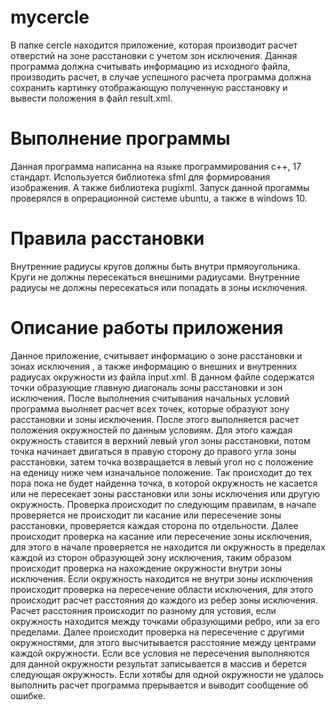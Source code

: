 # mycercle
В папке cercle находится приложение, которая производит расчет отверстий на зоне расстановки с учетом зон исключения. Данная программа должна считывать информацию из исходного файла, производить расчет, в случае успешного расчета программа должна сохранить картинку отображающую полученную расстановку и вывести положения в файл result.xml.
# Выполнение программы
Данная программа написанна на языке программирования c++, 17 стандарт.
Используется библиотека sfml для формирования изображения.
А также библиотека pugixml.
Запуск данной прогаммы проверялся в опрерационной системе ubuntu, а также в windows 10.

# Правила расстановки
Внутренние радиусы кругов должны быть внутри прмяоугольника.
Круги не должны пересекаться внешними радиусами.
Внутренние радиусы не должны пересекаться или попадать в зоны исключения.

# Описание работы приложения
Данное приложение, считывает информацию о зоне расстановки и зонах исключения , а также информацию о внешних и внутренних радиусах окружности из файла input.xml. В данном файле содержатся точки образующие главную диагональ зоны расстановки и зон исключения.
После выполнения считывания начальных условий программа выолняет расчет всех точек, которые образуют зону расстановки и зоны исключения. После этого выполняется расчет положения окружностей по данным условиям. Для этого каждая окружность ставится в верхний левый угол зоны расстановки, потом точка начинает двигаться в правую сторону до правого угла зоны расстановки, затем точка возвращается в левый угол но с положение на еденицу ниже чем изначальное положение. Так происходит до тех пора пока не будет найденна точка, в которой окружность не касается или не пересекает зоны расстановки или зоны исключения или другую окружность. 
Проверка происходит по следующим правилам, в начале проверяется не происходит ли касание или пересечение зоны расстановки, проверяется каждая сторона по отдельности. Далее происходит проверка на касание или пересечение зоны исключения, для этого в начале проверяется не находится ли окружность в пределах каждой из сторон образующей зону исключения, таким образом происходит проверка на нахождение окружности внутри зоны исключения. Если окружность находится не внутри зоны исключения происходит проверка на пересечение области исключения, для этого происходит расчет расстояния до каждого из ребер зоны исключения. Расчет расстояния происходит по разному для устовия, если окружность находится между точками образующими ребро, или за его пределами. 
Далее происходит проверка на пересечение с другими окружностями, для этого высчитывается расстояние между центрами каждой окружности. Если все условия не пересечения выполняются для данной окружности результат записывается в массив и берется следующая окружность. Если хотябы для одной окружности не удалось выполнить расчет программа прерывается и выводит сообщение об ошибке.
